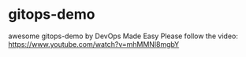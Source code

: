 # gitops-demo
awesome gitops-demo by DevOps Made Easy
Please follow the video: https://www.youtube.com/watch?v=mhMMNl8mgbY
